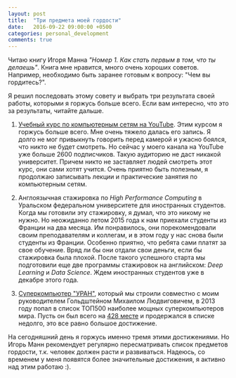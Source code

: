 ```yaml
---
layout: post
title:  "Три предмета моей гордости"
date:   2016-09-22 09:00:00 +0500
categories: personal_development 
comments: true
---
```


Читаю книгу Игоря Манна *"Номер 1. Как стать первым в том, что ты делаешь"*. Книга мне нравится, много очень хороших советов. Например, необходимо быть заранее готовым к вопросу: "Чем вы гордитесь?". 

Я решил последовать этому совету и выбрать три результата своей работы, которыми я горжусь больше всего. Если вам интересно, что это за результаты, читайте дальше.

<!--more-->

1. [Учебный курс по компьютерным сетям на YouTube](https://goo.gl/0aIOuf). Этим курсом я горжусь больше всего. Мне очень тяжело далась его запись. Я долго не мог привыкнуть говорить перед камерой и ужасно боялся, что никто не будет смотреть. Но сейчас у моего канала на YouTube уже больше 2600 подписчиков. Такую аудиторию не даст никакой университет. Причем никто не заставляет людей смотреть этот курс, они сами хотят учится. Очень приятно быть полезным, я продолжаю записывать лекции и практические занятия по компьютерным сетям.

2. Англоязычная стажировка по *High Performance Computing* в Уральском федеральном университете для иностранных студентов. Когда мы готовили эту стажировку, я думал, что это никому не нужно. Но неожиданно летом 2015 года к нам приехали студенты из Франции на два месяца. Им понравилось, они порекомендовали своим преподавателям и коллегам, и в этом году у нас снова были студенты из Франции. Особенно приятно, что ребята сами платят за свое обучение. Вряд ли бы они отдали свои деньги, если бы стажировка была плохой. После такого успешного старта мы подготовили еще две программы стажировок на английском: *Deep Learning* и *Data Science*. Ждем иностранных студентов уже в декабре этого года.

3. [Суперкомпьютер "УРАН"](http://parallel.uran.ru/node/3), который мы строили совместно с моим руководителем Гольдштейном Михаилом Людвиговичем, в 2013 году попал в список ТОП500 наиболее мощных суперкомпьютеров мира. Пусть он был всего на [428 месте](https://www.top500.org/list/2013/06/?page=5) и продержался в списке недолго, это все равно большое достижение. 

На сегодняшний день я горжусь именно тремя этими достижениями. Но Игорь Манн рекомендует регулярно пересматривать список предметов гордости, т.к. человек должен расти и развиваться. Надеюсь, со временем у меня появятся более значительные достижения, я активно над этим работаю :).
